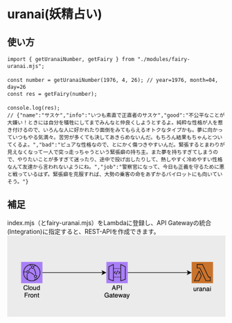 # uranai(妖精占い)

## 使い方

```
import { getUranaiNumber, getFairy } from "./modules/fairy-uranai.mjs";

const number = getUranaiNumber(1976, 4, 26); // year=1976, month=04, day=26
const res = getFairy(number);

console.log(res);
// {"name":"サスケ","info":"いつも素直で正直者のサスケ","good":"不公平なことが大嫌い！ときには自分を犠牲にしてまでみんなと仲良くしようとするよ。純粋な性格が人を惹き付けるので、いろんな人に好かれたり面倒をみてもらえるオトクなタイプかも。夢に向かっていつもやる気満々。苦労が多くても決してあきらめないんだ。もちろん結果もちゃんとついてくるよ。","bad":"ピュアな性格なので、とにかく傷つきやすいんだ。緊張するとまわりが見えなくなって一人で突っ走っちゃうという緊張癖の持ち主。また夢を持ちすぎてしまうので、やりたいことが多すぎて迷ったり、途中で投げ出したりして、熱しやすく冷めやすい性格なんて友達から言われないようにね。","job":"警察官になって、今日も正義を守るために悪と戦っているはず。緊張癖を克服すれば、大勢の乗客の命をあずかるパイロットにも向いていそう。"}
```

## 補足
index.mjs（とfairy-uranai.mjs）をLambdaに登録し、API Gatewayの統合(Integration)に指定すると、REST-APIを作成できます。
<img src="images/lambda.png">